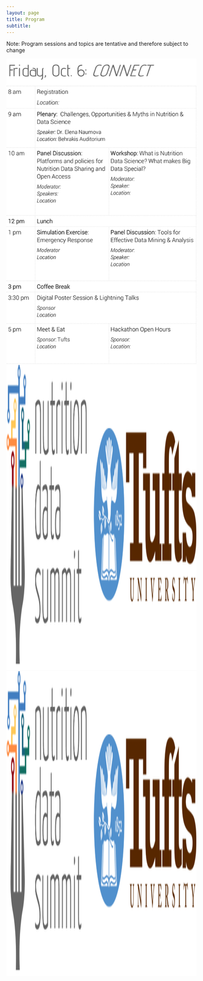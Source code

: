 ```yaml
---
layout: page
title: Program 
subtitle: 
---
```


Note: Program sessions and topics are tentative and therefore subject to change

<img src="/img/day1.png" width=500 height=800>

<img src="/img/banner.png" width=500 height=800>


<img src="/img/banner.png" width=500 height=800>
